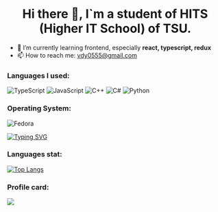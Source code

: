 <h1 align="center">Hi there 👋,  I`m a student of HITS (Higher IT School) of TSU.</h1>

- 🌱 I’m currently learning frontend, especially **react, typescript, redux**
- 📫 How to reach me: vdy0555@gmail.com

### Languages I used:

![TypeScript](https://img.shields.io/badge/typescript-%23007ACC.svg?style=for-the-badge&logo=typescript&logoColor=white)
![JavaScript](https://img.shields.io/badge/javascript-%23323330.svg?style=for-the-badge&logo=javascript&logoColor=%23F7DF1E)
![C++](https://img.shields.io/badge/c++-%2300599C.svg?style=for-the-badge&logo=c%2B%2B&logoColor=white)
![C#](https://img.shields.io/badge/c%23-%23239120.svg?style=for-the-badge&logo=c-sharp&logoColor=white)
![Python](https://img.shields.io/badge/python-3670A0?style=for-the-badge&logo=python&logoColor=ffdd54)

### Operating System:

![Fedora](https://img.shields.io/badge/Fedora-294172?style=for-the-badge&logo=fedora&logoColor=white)

[![Typing SVG](https://readme-typing-svg.herokuapp.com?font=Fira+Code&duration=2800&pause=1200&color=336699&width=435&lines=Linux+will+take+over+the+world)](https://git.io/typing-svg)


### Languages stat:

[![Top Langs](https://github-readme-stats.vercel.app/api/top-langs/?username=vitrivdolkom&layout=compact&size_weight=0.5&count_weight=0.5&exclude_repo=currencyCompare,travelTemp,defaultFolderMint,remember,github-readme-stats,hitsStudy)](https://github.com/vitrivdolkom/github-readme-stats)

### Profile card: 

![](https://github-profile-summary-cards.vercel.app/api/cards/profile-details?username=vitrivdolkom&theme=discord_old_blurple)
